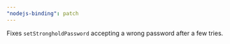 ```yaml
---
"nodejs-binding": patch
---
```


Fixes `setStrongholdPassword` accepting a wrong password after a few tries.
